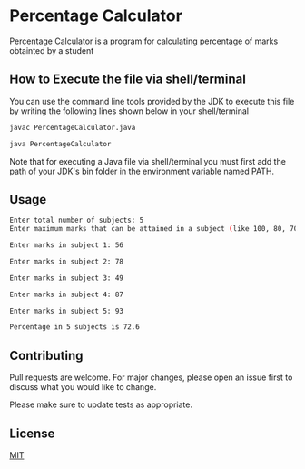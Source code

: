 # Percentage Calculator

Percentage Calculator is a program for calculating percentage of marks obtainted by a student

## How to Execute the file via shell/terminal

You can use the command line tools provided by the JDK to execute this file by writing the following lines shown below in your shell/terminal

```bash
javac PercentageCalculator.java
```

```bash
java PercentageCalculator
```

Note that for executing a Java file via shell/terminal you must first add the path of your JDK's bin folder in the environment variable named PATH.

## Usage

```bash
Enter total number of subjects: 5
Enter maximum marks that can be attained in a subject (like 100, 80, 70 etc.): 100

Enter marks in subject 1: 56

Enter marks in subject 2: 78

Enter marks in subject 3: 49

Enter marks in subject 4: 87

Enter marks in subject 5: 93

Percentage in 5 subjects is 72.6
```

## Contributing

Pull requests are welcome. For major changes, please open an issue first to discuss what you would like to change.

Please make sure to update tests as appropriate.

## License

[MIT](https://choosealicense.com/licenses/mit/)